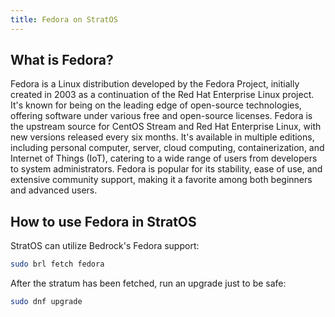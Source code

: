 ```yaml
---
title: Fedora on StratOS
---
```

## What is Fedora?
Fedora is a Linux distribution developed by the Fedora Project, initially created in 2003 as a continuation of the Red Hat Enterprise Linux project.
It's known for being on the leading edge of open-source technologies, offering software under various free and open-source licenses. 
Fedora is the upstream source for CentOS Stream and Red Hat Enterprise Linux, with new versions released every six months. 
It's available in multiple editions, including personal computer, server, cloud computing, containerization, and Internet of Things (IoT), catering to a wide range of users from developers to system administrators. 
Fedora is popular for its stability, ease of use, and extensive community support, making it a favorite among both beginners and advanced users.

## How to use Fedora in StratOS
StratOS can utilize Bedrock's Fedora support:
```bash
sudo brl fetch fedora
```

After the stratum has been fetched, run an upgrade just to be safe:
```bash
sudo dnf upgrade
```

<!-- include pics -->
